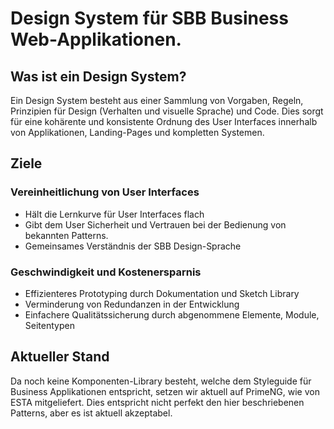 # Design System für SBB Business Web-Applikationen.

## Was ist ein Design System?
Ein Design System besteht aus einer Sammlung von Vorgaben, Regeln, Prinzipien für Design (Verhalten und visuelle Sprache) und Code.
Dies sorgt für eine kohärente und konsistente Ordnung des User Interfaces innerhalb von Applikationen, Landing-Pages und kompletten Systemen.

## Ziele

### Vereinheitlichung von User Interfaces
* Hält die Lernkurve für User Interfaces flach
* Gibt dem User Sicherheit und Vertrauen bei der Bedienung von bekannten Patterns.
* Gemeinsames Verständnis der SBB Design-Sprache

### Geschwindigkeit und Kostenersparnis 
* Effizienteres Prototyping durch Dokumentation und Sketch Library
* Verminderung von Redundanzen in der Entwicklung
* Einfachere Qualitätssicherung durch abgenommene Elemente, Module, Seitentypen

## Aktueller Stand
Da noch keine Komponenten-Library besteht, welche dem Styleguide für Business Applikationen entspricht, setzen wir aktuell auf PrimeNG, wie von ESTA mitgeliefert. Dies entspricht nicht perfekt den hier beschriebenen Patterns, aber es ist aktuell akzeptabel.